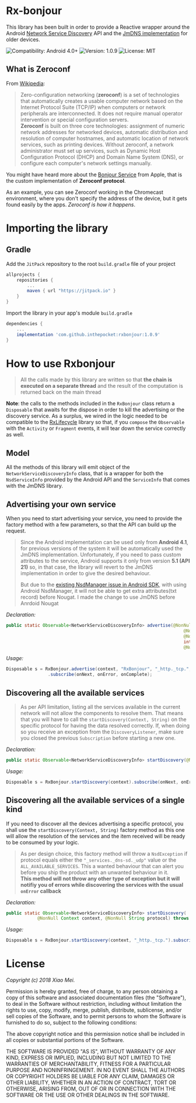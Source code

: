 # Rx-bonjour
This library has been built in order to provide a Reactive wrapper around the Android [Network Service Discovery][nsd] API and the [JmDNS implementation][jmdns] for older devices.  

![Compatibility: Android 4.0+](https://img.shields.io/badge/compatibility-Android%204.0%2B-green.svg)
![Version: 1.0.9](https://img.shields.io/badge/version-1.0.9-green.svg)
![License: MIT](https://img.shields.io/badge/license-MIT-blue.svg)
## What is Zeroconf
From [Wikipedia][wikipedia-zeroconf]:
> Zero-configuration networking (**zeroconf**) is a set of technologies that automatically creates a usable computer network based on the Internet Protocol Suite (TCP/IP) when computers or network peripherals are interconnected. It does not require manual operator intervention or special configuration servers.  
**Zeroconf** is built on three core technologies: assignment of numeric network addresses for networked devices, automatic distribution and resolution of computer hostnames, and automatic location of network services, such as printing devices. Without zeroconf, a network administrator must set up services, such as Dynamic Host Configuration Protocol (DHCP) and Domain Name System (DNS), or configure each computer's network settings manually.

You might have heard more about the [Bonjour Service][bonjour] from Apple, that is the custom implementation of **Zeroconf protocol**.

As an example, you can see Zeroconf working in the Chromecast environment, where you don't specify the address of the device, but it gets found easily by the apps. *Zeroconf is how it happens*.

# Importing the library
## Gradle
Add the ```JitPack``` repository to the root ```build.gradle``` file of your project
```groovy
allprojects {
	repositories {
		...
		maven { url "https://jitpack.io" }
	}
}
```

Import the library in your app's module ```build.gradle```
```groovy
dependencies {
    ...
    implementation 'com.github.inthepocket:rxbonjour:1.0.9'
}
```

# How to use Rxbonjour
>All the calls made by this library are written so that **the chain is executed on a separate thread** and the result of the computation is returned back on the main thread


**Note**: the calls to the methods included in the ```RxBonjour``` class return a ```Disposable``` that awaits for the dispose in order to kill the advertising or the discovery service. As a surplus, we wired in the logic needed to be compatible to the [RxLifecycle][rxlifecycle] library so that, if you ```compose``` the ```Observable``` with the ```Activity``` or ```Fragment``` events, it will tear down the service correctly as well.

## Model
All the methods of this library will emit object of the ```NetworkServiceDiscoveryInfo``` class, that is a wrapper for both the ```NsdServiceInfo``` provided by the Android API and the ```ServiceInfo``` that comes with the JmDNS library.
## Advertising your own service
When you need to start advertising your service, you need to provide the factory method with a few parameters, so that the API can build up the request.

>Since the Android implementation can be used only from **Android 4.1**, for previous versions of the system it will be automatically used the JmDNS implementation. Unfortunately, if you need to pass custom attributes to the service, Android supports it only from version **5.1 (API 21)** so, in that case, the library will revert to the JmDNS implementation in order to give the desired behaviour.
>
>But due to the [existing NsdManager issue in Android SDK][txt-record-issue], with using Android NsdManager, it will not be able to get extra attributes(txt record) before Nougat. I made the change to use JmDNS before Anrdoid Nougat

*Declaration:*  

```java
public static Observable<NetworkServiceDiscoveryInfo> advertise(@NonNull Context context,
                                                                    @NonNull String serviceName,
                                                                    @NonNull String serviceLayer,
                                                                    int servicePort,
                                                                    @Nullable Map<String, String> attributes)
```

*Usage:*

```java
Disposable s = RxBonjour.advertise(context, "RxBonjour", "_http._tcp.", 8888, getAttributes())
                .subscribe(onNext, onError, onComplete);
```

## Discovering all the available services
>As per API limitation, listing all the services available in the current network will not allow the components to resolve them. That means that you will have to call the ```startDiscovery(Context, String)``` on the specific protocol for having the data resolved correctly. If, when doing so you receive an exception from the ```DiscoveryListener```, make sure you closed the previous ```Subscription``` before starting a new one.

*Declaration:*  

```java
public static Observable<NetworkServiceDiscoveryInfo> startDiscovery(@NonNull Context context)
```

*Usage:*

```java
Disposable s = RxBonjour.startDiscovery(context).subscribe(onNext, onError, onComplete);
```

## Discovering all the available services of a single kind
If you need to discover all the devices advertising a specific protocol, you shall use the ```startDiscovery(Context, String)``` factory method as this one will allow the resolution of the services and the item received will be ready to be consumed by your logic.

>As per design choice, this factory method will throw a ```NsdException``` if protocol equals either the ```"_services._dns-sd._udp"``` value or the ```ALL_AVAILABLE_SERVICES```. This a wanted behaviour that can alert you before you ship the product with an unwanted behaviour in it.  
**This method will not throw any other type of exception but it will notifiy you of errors while discovering the services with the usual ```onError``` callback**

*Declaration:*  

```java
public static Observable<NetworkServiceDiscoveryInfo> startDiscovery(
            @NonNull Context context, @NonNull String protocol) throws NsdException
```

*Usage:*

```java
Disposable s = RxBonjour.startDiscovery(context, "_http._tcp.").subscribe(onNext, onError, onComplete);
```

# License

*Copyright (c) 2018 Xiao Mei.*

Permission is hereby granted, free of charge, to any person obtaining a copy of this software and associated documentation files (the "Software"), to deal in the Software without restriction, including without limitation the rights to use, copy, modify, merge, publish, distribute, sublicense, and/or sell copies of the Software, and to permit persons to whom the Software is furnished to do so, subject to the following conditions:

The above copyright notice and this permission notice shall be included in all copies or substantial portions of the Software.

THE SOFTWARE IS PROVIDED "AS IS", WITHOUT WARRANTY OF ANY KIND, EXPRESS OR IMPLIED, INCLUDING BUT NOT LIMITED TO THE WARRANTIES OF MERCHANTABILITY, FITNESS FOR A PARTICULAR PURPOSE AND NONINFRINGEMENT. IN NO EVENT SHALL THE AUTHORS OR COPYRIGHT HOLDERS BE LIABLE FOR ANY CLAIM, DAMAGES OR OTHER LIABILITY, WHETHER IN AN ACTION OF CONTRACT, TORT OR OTHERWISE, ARISING FROM, OUT OF OR IN CONNECTION WITH THE SOFTWARE OR THE USE OR OTHER DEALINGS IN THE SOFTWARE.

[nsd]: <http://developer.android.com/training/connect-devices-wirelessly/nsd.html>
[jmdns]: <https://github.com/jmdns/jmdns>
[wikipedia-zeroconf]: <https://en.wikipedia.org/wiki/Zero-configuration_networking>
[bonjour]: <http://www.apple.com/support/bonjour/>
[rxlifecycle]: <https://github.com/trello/RxLifecycle>
[txt-record-issue]: <https://issuetracker.google.com/issues/37020436>

